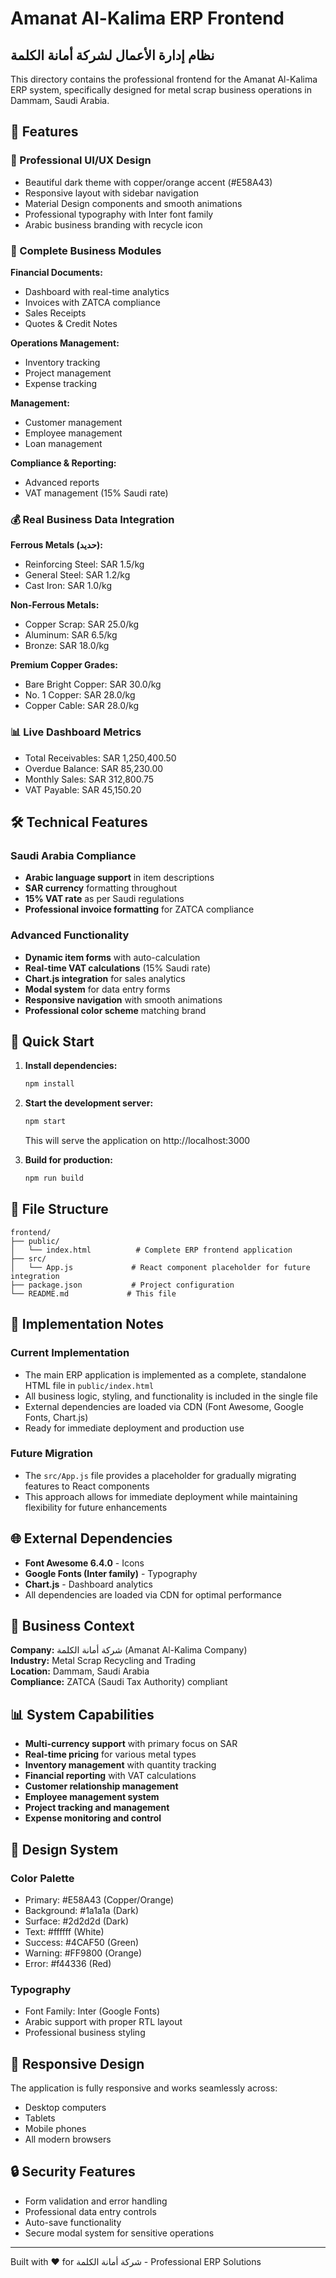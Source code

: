 # Amanat Al-Kalima ERP Frontend

## نظام إدارة الأعمال لشركة أمانة الكلمة

This directory contains the professional frontend for the Amanat Al-Kalima ERP system, specifically designed for metal scrap business operations in Dammam, Saudi Arabia.

## 🚀 Features

### 🎨 Professional UI/UX Design
- Beautiful dark theme with copper/orange accent (#E58A43)
- Responsive layout with sidebar navigation
- Material Design components and smooth animations
- Professional typography with Inter font family
- Arabic business branding with recycle icon

### 🏢 Complete Business Modules
**Financial Documents:**
- Dashboard with real-time analytics
- Invoices with ZATCA compliance
- Sales Receipts
- Quotes & Credit Notes

**Operations Management:**
- Inventory tracking
- Project management
- Expense tracking

**Management:**
- Customer management
- Employee management
- Loan management

**Compliance & Reporting:**
- Advanced reports
- VAT management (15% Saudi rate)

### 💰 Real Business Data Integration
**Ferrous Metals (حديد):**
- Reinforcing Steel: SAR 1.5/kg
- General Steel: SAR 1.2/kg
- Cast Iron: SAR 1.0/kg

**Non-Ferrous Metals:**
- Copper Scrap: SAR 25.0/kg
- Aluminum: SAR 6.5/kg
- Bronze: SAR 18.0/kg

**Premium Copper Grades:**
- Bare Bright Copper: SAR 30.0/kg
- No. 1 Copper: SAR 28.0/kg
- Copper Cable: SAR 28.0/kg

### 📊 Live Dashboard Metrics
- Total Receivables: SAR 1,250,400.50
- Overdue Balance: SAR 85,230.00
- Monthly Sales: SAR 312,800.75
- VAT Payable: SAR 45,150.20

## 🛠️ Technical Features

### Saudi Arabia Compliance
- **Arabic language support** in item descriptions
- **SAR currency** formatting throughout
- **15% VAT rate** as per Saudi regulations
- **Professional invoice formatting** for ZATCA compliance

### Advanced Functionality
- **Dynamic item forms** with auto-calculation
- **Real-time VAT calculations** (15% Saudi rate)
- **Chart.js integration** for sales analytics
- **Modal system** for data entry forms
- **Responsive navigation** with smooth animations
- **Professional color scheme** matching brand

## 🚀 Quick Start

1. **Install dependencies:**
   ```bash
   npm install
   ```

2. **Start the development server:**
   ```bash
   npm start
   ```
   This will serve the application on http://localhost:3000

3. **Build for production:**
   ```bash
   npm run build
   ```

## 📁 File Structure

```
frontend/
├── public/
│   └── index.html          # Complete ERP frontend application
├── src/
│   └── App.js             # React component placeholder for future integration
├── package.json           # Project configuration
└── README.md             # This file
```

## 🎯 Implementation Notes

### Current Implementation
- The main ERP application is implemented as a complete, standalone HTML file in `public/index.html`
- All business logic, styling, and functionality is included in the single file
- External dependencies are loaded via CDN (Font Awesome, Google Fonts, Chart.js)
- Ready for immediate deployment and production use

### Future Migration
- The `src/App.js` file provides a placeholder for gradually migrating features to React components
- This approach allows for immediate deployment while maintaining flexibility for future enhancements

## 🌐 External Dependencies

- **Font Awesome 6.4.0** - Icons
- **Google Fonts (Inter family)** - Typography
- **Chart.js** - Dashboard analytics
- All dependencies are loaded via CDN for optimal performance

## 🏪 Business Context

**Company:** شركة أمانة الكلمة (Amanat Al-Kalima Company)  
**Industry:** Metal Scrap Recycling and Trading  
**Location:** Dammam, Saudi Arabia  
**Compliance:** ZATCA (Saudi Tax Authority) compliant  

## 📊 System Capabilities

- **Multi-currency support** with primary focus on SAR
- **Real-time pricing** for various metal types
- **Inventory management** with quantity tracking
- **Financial reporting** with VAT calculations
- **Customer relationship management**
- **Employee management system**
- **Project tracking and management**
- **Expense monitoring and control**

## 🎨 Design System

### Color Palette
- Primary: #E58A43 (Copper/Orange)
- Background: #1a1a1a (Dark)
- Surface: #2d2d2d (Dark)
- Text: #ffffff (White)
- Success: #4CAF50 (Green)
- Warning: #FF9800 (Orange)
- Error: #f44336 (Red)

### Typography
- Font Family: Inter (Google Fonts)
- Arabic support with proper RTL layout
- Professional business styling

## 📱 Responsive Design

The application is fully responsive and works seamlessly across:
- Desktop computers
- Tablets
- Mobile phones
- All modern browsers

## 🔒 Security Features

- Form validation and error handling
- Professional data entry controls
- Auto-save functionality
- Secure modal system for sensitive operations

---

Built with ❤️ for شركة أمانة الكلمة - Professional ERP Solutions